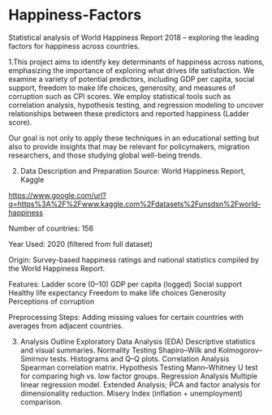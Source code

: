 # Happiness-Factors
Statistical analysis of World Happiness Report 2018 – exploring the leading factors for happiness across countries.


1.This project aims to identify key determinants of happiness across nations, emphasizing the importance of exploring what drives life satisfaction. We examine a variety of potential predictors, including GDP per capita, social support, freedom to make life choices, generosity, and measures of corruption such as CPI scores.
We employ statistical tools such as correlation analysis, hypothesis testing, and regression modeling to uncover relationships between these predictors and reported happiness (Ladder score).

Our goal is not only to apply these techniques in an educational setting but also to provide insights that may be relevant for policymakers, migration researchers, and those studying global well-being trends.

2. Data Description and Preparation
Source: World Happiness Report, Kaggle

https://www.google.com/url?q=https%3A%2F%2Fwww.kaggle.com%2Fdatasets%2Funsdsn%2Fworld-happiness

Number of countries: 156

Year Used: 2020 (filtered from full dataset)

Origin: Survey-based happiness ratings and national statistics compiled by the World Happiness Report.

Features:
Ladder score (0–10)
GDP per capita (logged)
Social support
Healthy life expectancy
Freedom to make life choices
Generosity
Perceptions of corruption

Preprocessing Steps:
Adding missing values for certain countries with averages from adjacent countries.

3. Analysis Outline
Exploratory Data Analysis (EDA)
Descriptive statistics and visual summaries.
Normality Testing
Shapiro–Wilk and Kolmogorov–Smirnov tests.
Histograms and Q–Q plots.
Correlation Analysis
Spearman correlation matrix.
Hypothesis Testing
Mann–Whitney U test for comparing high vs. low factor groups.
Regression Analysis
Multiple linear regression model.
Extended Analysis;
PCA and factor analysis for dimensionality reduction.
Misery Index (inflation + unemployment) comparison.

